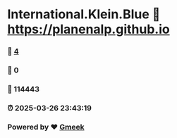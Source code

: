 # International.Klein.Blue :link: https://planenalp.github.io 
### :page_facing_up: [4](https://planenalp.github.io/tag.html) 
### :speech_balloon: 0 
### :hibiscus: 114443 
### :alarm_clock: 2025-03-26 23:43:19 
### Powered by :heart: [Gmeek](https://github.com/Meekdai/Gmeek)
